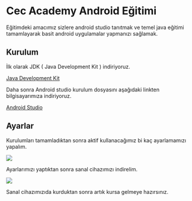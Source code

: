 # Cec Academy Android Eğitimi

Eğitimdeki amacımız sizlere android studio tanıtmak ve temel java eğitimi tamamlayarak basit android uygulamalar yapmanızı sağlamak.

## Kurulum

İlk olarak JDK ( Java Development Kit ) indiriyoruz.

[Java Development Kit](http://www.oracle.com/technetwork/java/javase/downloads/jdk9-downloads-3848520.html)

Daha sonra Android studio kurulum dosyasını aşağıdaki linkten bilgisayarımıza indiriyoruz.

[Android Studio](https://developer.android.com/studio/index.html)

## Ayarlar

Kurulumları tamamladıktan sonra aktif kullanacağımız bi kaç ayarlamamızı yapalım.

![](https://thumbs.gfycat.com/KindheartedColorfulAstarte-size_restricted.gif)

Ayarlarımızı yaptıktan sonra sanal cihazımızı indirelim.

![](https://i.hizliresim.com/Dy2Wo3.gif)

Sanal cihazımızıda kurduktan sonra artık kursa gelmeye hazırsınız.
